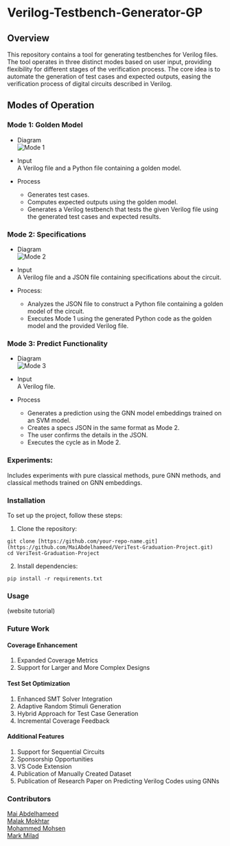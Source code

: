 # Verilog-Testbench-Generator-GP

## Overview
This repository contains a tool for generating testbenches for Verilog files. The tool operates in three distinct modes based on user input, providing flexibility for different stages of the verification process. The core idea is to automate the generation of test cases and expected outputs, easing the verification process of digital circuits described in Verilog.

## Modes of Operation
### Mode 1: Golden Model
* Diagram <br>
 ![Mode 1](https://github.com/MaiAbdelhameed/Verilog-Testbench-Generator-GP/assets/82734074/e8db7c95-050f-44bd-b7b0-80249eddda06)

* Input <br>
A Verilog file and a Python file containing a golden model.<br>

* Process <br>
  * Generates test cases.<br>
  * Computes expected outputs using the golden model.<br>
  * Generates a Verilog testbench that tests the given Verilog file using the generated test cases and expected results.<br>


### Mode 2: Specifications<br>
* Diagram<br>
 ![Mode 2](https://github.com/MaiAbdelhameed/Verilog-Testbench-Generator-GP/assets/82734074/82b867b9-1b1e-4540-a4f3-8678ffb0089f)

* Input <br> 
A Verilog file and a JSON file containing specifications about the circuit.<br>
* Process:
  * Analyzes the JSON file to construct a Python file containing a golden model of the circuit.
  *  Executes Mode 1 using the generated Python code as the golden model and the provided Verilog file.


### Mode 3: Predict Functionality
* Diagram <br>
![Mode 3](https://github.com/MaiAbdelhameed/Verilog-Testbench-Generator-GP/assets/82734074/d795f4ce-08d6-4888-b43e-a8a2de91134a)

* Input <br>
A Verilog file. <br>

* Process<br>
  * Generates a prediction using the GNN model embeddings trained on an SVM model. <br>
  * Creates a specs JSON in the same format as Mode 2. <br>
  * The user confirms the details in the JSON. <br> 
  * Executes the cycle as in Mode 2. <br> 

### Experiments:
Includes experiments with pure classical methods, pure GNN methods, and classical methods trained on GNN embeddings.

### Installation
To set up the project, follow these steps:

1. Clone the repository:
```
git clone [https://github.com/your-repo-name.git](https://github.com/MaiAbdelhameed/VeriTest-Graduation-Project.git)
cd VeriTest-Graduation-Project
```

2. Install dependencies:
```
pip install -r requirements.txt
```

### Usage
(website tutorial)

### Future Work
#### Coverage Enhancement
1. Expanded Coverage Metrics
2. Support for Larger and More Complex Designs

#### Test Set Optimization
1. Enhanced SMT Solver Integration
2. Adaptive Random Stimuli Generation
3. Hybrid Approach for Test Case Generation
4. Incremental Coverage Feedback

#### Additional Features
1. Support for Sequential Circuits
2. Sponsorship Opportunities
3. VS Code Extension
4. Publication of Manually Created Dataset
5. Publication of Research Paper on Predicting Verilog Codes using GNNs

### Contributors 
[Mai Abdelhameed](https://github.com/MaiAbdelhameed) <br>
[Malak Mokhtar](https://github.com/Malak-Mokhtar) <br>
[Mohammed Mohsen](https://github.com/Makoish) <br>
[Mark Milad](https://github.com/helloworld877) <br>

